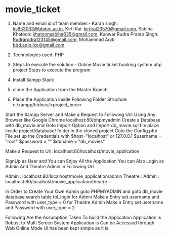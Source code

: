 # movie_ticket

1. Name and email id of team member:-
Karan singh: ks853033@bbdec.ac.in,
Kirti Rai: kirtirai23570@gmail.com,
Sabiha Khatoon: khatoonsabiha635@gmail.com,
Kunwar Rudra Pratap Singh: Rudrarudra123145@gmail.com,
Mohammad Aqib: bbd.aqib.lko@gmail.com

2. Technologies used: PHP
 
5. Steps to execute the solution:-
Online Movie ticket booking system php project
Steps to execute the program
1. Install Xampp Stack
2. clone the Application from the Master Branch
3. Place the Application inside Following Folder Structure 
	c:/xampp/htdocs/<project_here>
	
Start the Xampp Server 
and Make a Request to Following Url: Using Any Browser like Google Chrome
localhost:80/phpmyadmin
Create a Database with db_movie 
and Goto Import Option and Import db_movie.sql file place inside project/database/ folder in the cloned 
project
Goto the Config.php File 
set up the Credentials 
with 
$host="localhost" or 127.0.0.1
$username = "root"
$password = ""
$dbname = "db_movies"

Make a Request to Url:
localhost:80/localhost/movie_application

SignUp as User and You can Enjoy All the Application
You can Also Login as Admin 
And Theatre Admin in Following Url

Admin : localhost:80/localhost/movie_application/admin
Theatre : Admin : localhost:80/localhost/movie_application/theatre :

In Order to Create Your Own Admin
goto PHPMYADMIN and goto db_movie database search table tbl_login
for Admin Make a Entry
set username and Password with user_type = 0
for Theatre Admin Make a Entry
set username and Password with user_type = 2


Following Are the Assumption Taken To build the Application
Application is Robust to Multi Screen System
Application is Can be Accessed through Web Online Mode 
UI has been kept simple as it is.

